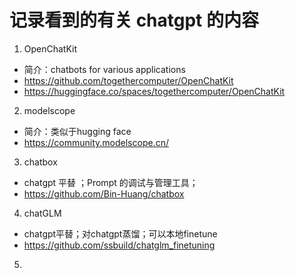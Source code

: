 # 记录看到的有关 chatgpt 的内容 

1. OpenChatKit
  - 简介：chatbots for various applications 
  - https://github.com/togethercomputer/OpenChatKit 
  - https://huggingface.co/spaces/togethercomputer/OpenChatKit

2. modelscope 
  - 简介：类似于hugging face
  - https://community.modelscope.cn/

3. chatbox 
  - chatgpt 平替 ；Prompt 的调试与管理工具；
  - https://github.com/Bin-Huang/chatbox 

4. chatGLM 
  - chatgpt平替；对chatgpt蒸馏；可以本地finetune 
  - https://github.com/ssbuild/chatglm_finetuning
  
  
5. 
